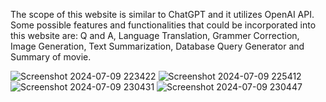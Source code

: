 The scope of this website is similar to ChatGPT and it utilizes OpenAI API. <br>
Some possible features and functionalities that could be incorporated into this website are: Q and A, Language Translation, Grammer Correction, Image Generation, Text Summarization, Database Query Generator and Summary of movie.

![Screenshot 2024-07-09 223422](https://github.com/user-attachments/assets/100385c8-58eb-4e42-b23c-afcac8dfe26b)
![Screenshot 2024-07-09 225412](https://github.com/user-attachments/assets/3ca062bd-8331-424b-bf25-97e9e99ea311)
![Screenshot 2024-07-09 230431](https://github.com/user-attachments/assets/b72ad657-1c7a-4bbf-aa75-81247afaf66d)
![Screenshot 2024-07-09 230447](https://github.com/user-attachments/assets/bad773a2-3f04-48e7-88b9-6ad74773ef00)
